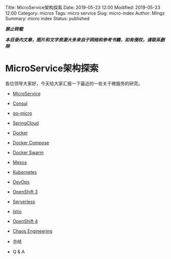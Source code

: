 Title: MicroService架构探索
Date: 2019-05-23 12:00
Modified: 2019-05-23 12:00
Category: micros
Tags: micro service
Slug: micro-index
Author: Mingz
Summary: micro index
Status: published







***禁止转载***

***本目录内文章，图片和文字资源大多来自于网络和参考书籍，如有侵权，请联系删除***




# MicroService架构探索


各位领导大家好，今天给大家汇报一下最近的一些关于微服务的研究。


- [MicroService](./microservice.md)
- [Consul](./consul.md)
- [go-micro](./go-micro.md)
- [SpringCloud](./spring-cloud.md)
- [Docker](./docker.md)
- [Docker Compose](./compose.md)
- [Docker Swarm](./swarm.md)
- [Mesos](./mesos.md)
- [Kubernetes](./k8s.md)
- [DevOps](./devops.md)
- [OpenShift 3](./openshift-3.md)
- [Serverless](./serverless.md)
- [Istio](./istio.md)
- [OpenShift 4](./openshift-4.md)
- [Chaos Engineering](./chaos-engineering.md)



- 总结




- Q & A


